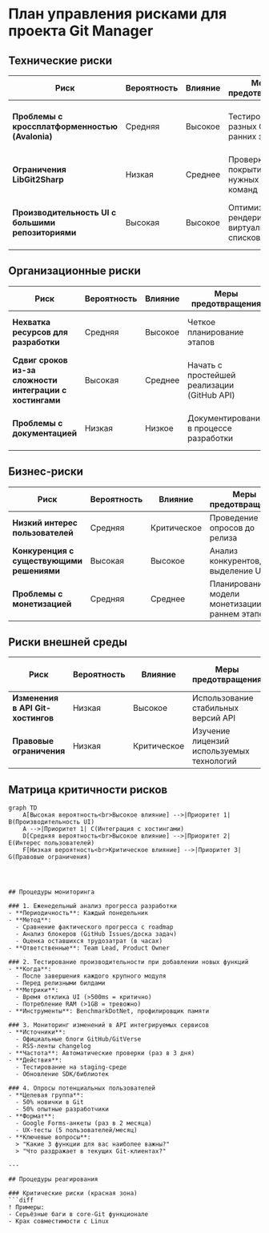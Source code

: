 # План управления рисками для проекта Git Manager

## Технические риски

| Риск | Вероятность | Влияние | Меры предотвращения | Действия при наступлении |
|------|-------------|---------|----------------------|--------------------------|
| **Проблемы с кроссплатформенностью (Avalonia)** | Средняя | Высокое | Тестирование на разных ОС на ранних этапах | Использование fallback-решений для специфичных функций ОС |
| **Ограничения LibGit2Sharp** | Низкая | Среднее | Проверка покрытия всех нужных Git-команд | Подключение git CLI как fallback |
| **Производительность UI с большими репозиториями** | Высокая | Высокое | Оптимизация рендеринга, виртуализация списков | Введение ограничений на отображаемые элементы |

## Организационные риски

| Риск | Вероятность | Влияние | Меры предотвращения | Действия при наступлении |
|------|-------------|---------|----------------------|--------------------------|
| **Нехватка ресурсов для разработки** | Средняя | Высокое | Четкое планирование этапов | Приоритизация функций, поиск дополнительных разработчиков |
| **Сдвиг сроков из-за сложности интеграции с хостингами** | Высокая | Среднее | Начать с простейшей реализации (GitHub API) | Использование готовых библиотек для API |
| **Проблемы с документацией** | Низкая | Низкое | Документирование в процессе разработки | Выделение отдельного времени на документирование |

## Бизнес-риски

| Риск | Вероятность | Влияние | Меры предотвращения | Действия при наступлении |
|------|-------------|---------|----------------------|--------------------------|
| **Низкий интерес пользователей** | Средняя | Критическое | Проведение опросов до релиза | Активный маркетинг, добавление уникальных фич |
| **Конкуренция с существующими решениями** | Высокая | Высокое | Анализ конкурентов, выделение USP | Упор на простоту и специализированные функции |
| **Проблемы с монетизацией** | Средняя | Среднее | Планирование модели монетизации на раннем этапе | Введение платных функций |

## Риски внешней среды

| Риск | Вероятность | Влияние | Меры предотвращения | Действия при наступлении |
|------|-------------|---------|----------------------|--------------------------|
| **Изменения в API Git-хостингов** | Низкая | Высокое | Использование стабильных версий API | Быстрое обновление интеграций |
| **Правовые ограничения** | Низкая | Критическое | Изучение лицензий используемых технологий | Консультация с юристом |

## Матрица критичности рисков

```mermaid
graph TD
    A[Высокая вероятность<br>Высокое влияние] -->|Приоритет 1| B(Производительность UI)
    A -->|Приоритет 1| C(Интеграция с хостингами)
    D[Средняя вероятность<br>Высокое влияние] -->|Приоритет 2| E(Интерес пользователей)
    F[Низкая вероятность<br>Критическое влияние] -->|Приоритет 3| G(Правовые ограничения)




## Процедуры мониторинга

### 1. Еженедельный анализ прогресса разработки
- **Периодичность**: Каждый понедельник  
- **Метод**:  
  - Сравнение фактического прогресса с roadmap  
  - Анализ блокеров (GitHub Issues/доска задач)  
  - Оценка оставшихся трудозатрат (в часах)  
- **Ответственные**: Team Lead, Product Owner  

### 2. Тестирование производительности при добавлении новых функций
- **Когда**:  
  - После завершения каждого крупного модуля  
  - Перед релизными билдами  
- **Метрики**:  
  - Время отклика UI (>500ms = критично)  
  - Потребление RAM (>1GB = тревожно)  
- **Инструменты**: BenchmarkDotNet, профилировщик памяти  

### 3. Мониторинг изменений в API интегрируемых сервисов
- **Источники**:  
  - Официальные блоги GitHub/GitVerse  
  - RSS-ленты changelog  
- **Частота**: Автоматические проверки (раз в 3 дня)  
- **Действия**:  
  - Тестирование на staging-среде  
  - Обновление SDK/библиотек  

### 4. Опросы потенциальных пользователей
- **Целевая группа**:  
  - 50% новички в Git  
  - 50% опытные разработчики  
- **Формат**:  
  - Google Forms-анкеты (раз в 2 месяца)  
  - UX-тесты (5 пользователей/месяц)  
- **Ключевые вопросы**:  
  > "Какие 3 функции для вас наиболее важны?"  
  > "Что раздражает в текущих Git-клиентах?"  

---

## Процедуры реагирования

### Критические риски (красная зона)
```diff
! Примеры: 
- Серьёзные баги в core-Git функционале
- Крах совместимости с Linux
